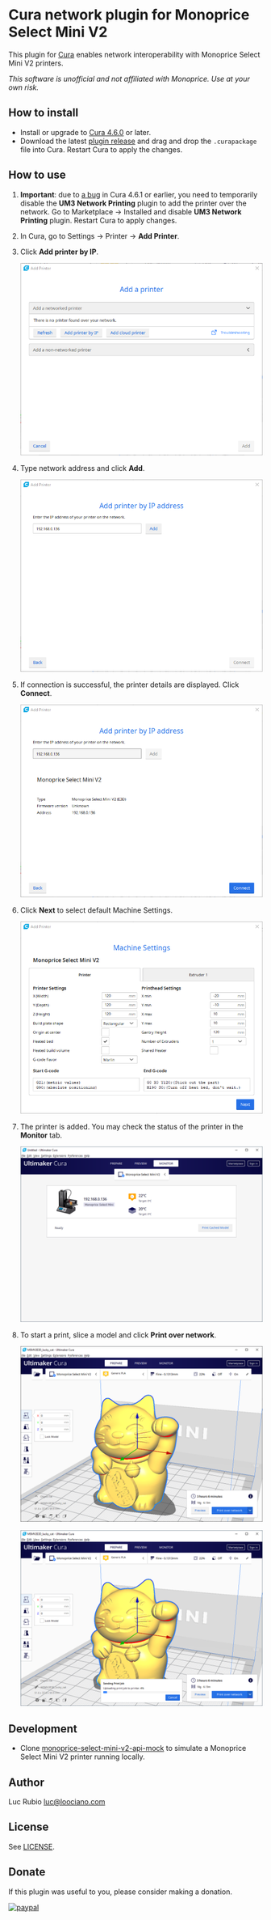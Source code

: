 # Cura network plugin for Monoprice Select Mini V2

This plugin for [Cura](https://github.com/ultimaker/cura) enables network interoperability with Monoprice Select Mini V2 printers.

_This software is unofficial and not affiliated with Monoprice. Use at your own risk._

## How to install

* Install or upgrade to [Cura 4.6.0](https://ultimaker.com/software/ultimaker-cura) or later.
* Download the latest [plugin release](https://github.com/loociano/MPSM2NetworkPrinting/releases) and drag and drop the `.curapackage` file into Cura. Restart Cura to apply the changes.

## How to use

1. **Important**: due to [a bug](https://github.com/Ultimaker/Cura/issues/7739) in Cura 4.6.1 or earlier, you need to temporarily disable the **UM3 Network Printing** plugin to add the printer over the network. Go to Marketplace → Installed and disable **UM3 Network Printing** plugin. Restart Cura to apply changes.

1. In Cura, go to Settings → Printer →  **Add Printer**.

1. Click **Add printer by IP**.

   ![](https://github.com/loociano/MPSM2NetworkPrinting/blob/master/resources/png/cura-add-a-printer.png?raw=true)

1. Type network address and click **Add**.

   ![](https://github.com/loociano/MPSM2NetworkPrinting/blob/master/resources/png/cura-add-printer-by-ip-address.png?raw=true)

1. If connection is successful, the printer details are displayed. Click **Connect**.

   ![](https://github.com/loociano/MPSM2NetworkPrinting/blob/master/resources/png/cura-add-printer-by-ip-address-connect.png?raw=true)

1. Click **Next** to select default Machine Settings.

   ![](https://github.com/loociano/MPSM2NetworkPrinting/blob/master/resources/png/cura-machine-settings.png?raw=true)

1. The printer is added. You may check the status of the printer in the **Monitor** tab.

   ![](https://github.com/loociano/MPSM2NetworkPrinting/blob/master/resources/png/cura-monitor-tab.png?raw=true)

1. To start a print, slice a model and click **Print over network**.

   ![](https://github.com/loociano/MPSM2NetworkPrinting/blob/master/resources/png/cura-prepare-model.png?raw=true)

   ![](https://github.com/loociano/MPSM2NetworkPrinting/blob/master/resources/png/cura-sending-print-job.png?raw=true)

## Development

* Clone [monoprice-select-mini-v2-api-mock](https://github.com/loociano/monoprice-select-mini-v2-api-mock) to simulate a Monoprice Select Mini V2 printer running locally.

## Author

Luc Rubio <luc@loociano.com>

## License

See [LICENSE](https://github.com/loociano/MPSM2NetworkPrinting/blob/master/LICENSE).

## Donate

If this plugin was useful to you, please consider making a donation.

[![paypal](https://www.paypalobjects.com/en_US/i/btn/btn_donateCC_LG.gif)](https://www.paypal.com/cgi-bin/webscr?cmd=_s-xclick&hosted_button_id=AHZG8HGU4GM8G)
